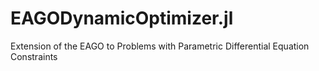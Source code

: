 # EAGODynamicOptimizer.jl
Extension of the EAGO to Problems with Parametric Differential Equation Constraints

